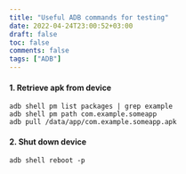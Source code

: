```yaml
---
title: "Useful ADB commands for testing"
date: 2022-04-24T23:00:52+03:00
draft: false
toc: false
comments: false
tags: ["ADB"]
---
```


#### 1. Retrieve apk from device
```
adb shell pm list packages | grep example
adb shell pm path com.example.someapp
adb pull /data/app/com.example.someapp.apk
```


#### 2. Shut down device
```
adb shell reboot -p
```

&nbsp;